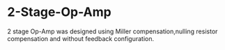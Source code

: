 # 2-Stage-Op-Amp
2 stage Op-Amp was designed using Miller compensation,nulling resistor compensation and without feedback configuration.
